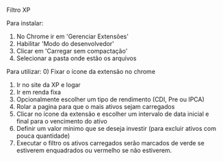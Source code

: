 Filtro XP

Para instalar:
 1) No Chrome ir em 'Gerenciar Extensões'
 2) Habilitar 'Modo do desenvolvedor'
 3) Clicar em 'Carregar sem compactação'
 4) Selecionar a pasta onde estão os arquivos

Para utilizar:
 0) Fixar o ícone da extensão no chrome
 1) Ir no site da XP e logar
 2) Ir em renda fixa
 3) Opcionalmente escolher um tipo de rendimento (CDI, Pre ou IPCA)
 4) Rolar a pagina para que o mais ativos sejam carregados
 5) Clicar no ícone da extensão e escolher um intervalo de data inicial e final para o vencimento do ativo
 6) Definir um valor mínimo que se deseja investir (para excluir ativos com pouca quantidade)
 7) Executar o filtro
    os ativos carregados serão marcados de verde se estiverem enquadrados ou vermelho se não estiverem.
 
